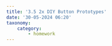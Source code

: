 ```yaml
---
title: '3.5 2x DIY Button Prototypes'
date: '30-05-2024 06:20'
taxonomy:
    category:
        - homework
---
```


